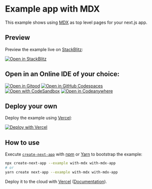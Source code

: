 # Example app with MDX

This example shows using [MDX](https://github.com/mdx-js/mdx) as top level pages for your next.js app.

## Preview

Preview the example live on [StackBlitz](http://stackblitz.com/):

[![Open in StackBlitz](https://developer.stackblitz.com/img/open_in_stackblitz.svg)](https://stackblitz.com/github/vercel/next.js/tree/canary/examples/with-mdx)

## Open in an Online IDE of your choice:

[![Open in Gitpod](https://gitpod.io/button/open-in-gitpod.svg)](https://gitpod.io#https://github.com/vercel/next.js/tree/canary/examples/with-mdx)
[![Open in GitHub Codespaces](https://github.com/codespaces/badge.svg)](https://codespaces.new/vercel/next.js/tree/canary/examples/with-mdx)
[![Open with CodeSandbox](https://assets.codesandbox.io/github/button-edit-lime.svg)](https://codesandbox.io/p/sandbox/github/vercel/next.js/tree/canary/examples/with-mdx)
[![Open in Codeanywhere](https://codeanywhere.com/img/open-in-codeanywhere-btn.svg)](https://app.codeanywhere.com/#https://github.com/vercel/next.js/tree/canary/examples/with-mdx)

## Deploy your own

Deploy the example using [Vercel](https://vercel.com?utm_source=github&utm_medium=readme&utm_campaign=next-example):

[![Deploy with Vercel](https://vercel.com/button)](https://vercel.com/new/git/external?repository-url=https://github.com/vercel/next.js/tree/canary/examples/with-mdx&project-name=with-mdx&repository-name=with-mdx)

## How to use

Execute [`create-next-app`](https://github.com/vercel/next.js/tree/canary/packages/create-next-app) with [npm](https://docs.npmjs.com/cli/init) or [Yarn](https://yarnpkg.com/lang/en/docs/cli/create/) to bootstrap the example:

```bash
npx create-next-app --example with-mdx with-mdx-app
# or
yarn create next-app --example with-mdx with-mdx-app
```

Deploy it to the cloud with [Vercel](https://vercel.com/new?utm_source=github&utm_medium=readme&utm_campaign=next-example) ([Documentation](https://nextjs.org/docs/deployment)).

